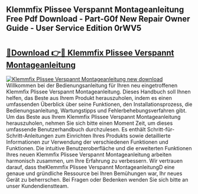 ## Klemmfix Plissee Verspannt Montageanleitung Free Pdf Download - Part-G0f New Repair Owner Guide - User Service Edition 0rWV5

# <h2><a href="http://df6vqd.blite.top/?on=Klemmfix+Plissee+Verspannt+Montageanleitung">🔗Download 👉🔴 Klemmfix Plissee Verspannt Montageanleitung</a></h2>

[![Klemmfix Plissee Verspannt Montageanleitung new download](https://i.imgur.com/lujVjoI.png)](http://df6vqd.blite.top/?on=Klemmfix+Plissee+Verspannt+Montageanleitung)
Willkommen bei der Bedienungsanleitung für Ihren neu eingetroffenen Klemmfix Plissee Verspannt Montageanleitung. Dieses Handbuch soll Ihnen helfen, das Beste aus Ihrem Produkt herauszuholen, indem es einen umfassenden Überblick über seine Funktionen, den Installationsprozess, die Bedienungsanleitung, Wartungstipps und Fehlerbehebungsverfahren gibt. Um das Beste aus Ihrem Klemmfix Plissee Verspannt Montageanleitung herauszuholen, nehmen Sie sich bitte einen Moment Zeit, um dieses umfassende Benutzerhandbuch durchzulesen. Es enthält Schritt-für-Schritt-Anleitungen zum Einrichten Ihres Produkts sowie detaillierte Informationen zur Verwendung der verschiedenen Funktionen und Funktionen. Die intuitive Benutzeroberfläche und die erweiterten Funktionen Ihres neuen Klemmfix Plissee Verspannt Montageanleitung arbeiten harmonisch zusammen, um Ihre Erfahrung zu verbessern. Wir vertrauen darauf, dass theKlemmfix Plissee Verspannt MontageanleitungD eine genaue und gründliche Ressource bei Ihren Bemühungen war, Ihr neues Gerät zu beherrschen. Bei Fragen oder Bedenken wenden Sie sich bitte an unser Kundendienstteam.
